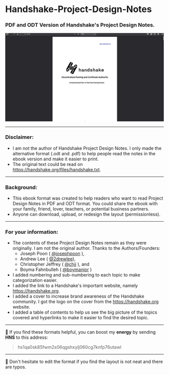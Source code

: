 # Handshake-Project-Design-Notes
### PDF and ODT Version of Handshake's Project Design Notes.


![preview](/assets/preview.png)

***
### Disclaimer:
- I am not the author of Handshake Project Design Notes. I only made the alternative format (.odt and .pdf) to help people read the notes in the ebook version and make it easier to print.
- The original text could be read on https://handshake.org/files/handshake.txt.

***
### Background:
- This ebook format was created to help readers who want to read Project Design Notes in PDF and ODT format. You could share the ebook with your family, friend, lover, teachers, or potential business partners.
- Anyone can download, upload, or redesign the layout (permissionless).

***
### For your information:

- The contents of these Project Design Notes remain as they were originally. I am not the original author. Thanks to the Authors/Founders:
  - Joseph Poon ( [@josephpoon](https://github.com/josephpoon) ), 
  - Andrew Lee (  [@2drewlee](https://github.com/2drewlee)), 
  - Christopher Jeffrey ( [@chjj](https://github.com/chjj) ), and 
  - Boyma Fahnbulleh ( [@boymanjor](https://github.com/boymanjor) ) 
- I added numbering and sub-numbering to each topic to make categorization easier.
- I added the link to a Handshake's important website, namely https://handshake.org.
- I added a cover to increase brand awareness of the Handshake community. I got the logo on the cover from the https://handshake.org website.
- I added a table of contents to help us see the big picture of the topics covered and hyperlinks to make it easier to find the desired topic.

***
🔋 If you find these formats helpful, you can boost my **energy** by sending **HNS** to this address:
> hs1qa0sk85fwm2s06qgshxylj060cg7knfp76utawl

***
🍴 Don't hesitate to edit the format if you find the layout is not neat and there are typos.







